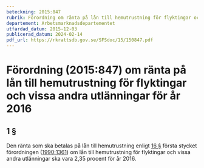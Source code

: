 ```yaml
---
beteckning: 2015:847
rubrik: Förordning om ränta på lån till hemutrustning för flyktingar och vissa andra utlänningar för år 2016
departement: Arbetsmarknadsdepartementet
utfardad_datum: 2015-12-03
publicerad_datum: 2024-02-14
pdf_url: https://rkrattsdb.gov.se/SFSdoc/15/150847.pdf
---
```


# Förordning (2015:847) om ränta på lån till hemutrustning för flyktingar och vissa andra utlänningar för år 2016

## 1 §

Den ränta som ska betalas på lån till hemutrustning enligt [16 §](#16) första stycket förordningen ([1990:1361](https://selex.se/eli/sfs/1990/1361)) om lån till hemutrustning för flyktingar och vissa andra utlänningar ska vara 2,35 procent för år 2016.
